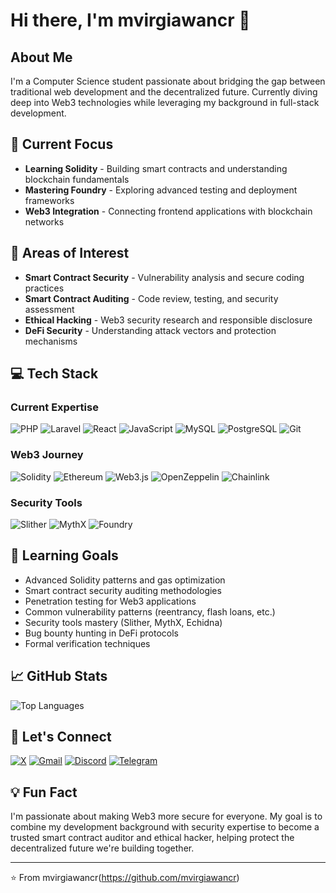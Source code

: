 # Hi there, I'm mvirgiawancr 👋

## About Me
I'm a Computer Science student passionate about bridging the gap between traditional web development and the decentralized future. Currently diving deep into Web3 technologies while leveraging my background in full-stack development.

## 🚀 Current Focus
- **Learning Solidity** - Building smart contracts and understanding blockchain fundamentals
- **Mastering Foundry** - Exploring advanced testing and deployment frameworks
- **Web3 Integration** - Connecting frontend applications with blockchain networks

## 🎯 Areas of Interest
- **Smart Contract Security** - Vulnerability analysis and secure coding practices
- **Smart Contract Auditing** - Code review, testing, and security assessment
- **Ethical Hacking** - Web3 security research and responsible disclosure
- **DeFi Security** - Understanding attack vectors and protection mechanisms

## 💻 Tech Stack

### Current Expertise
![PHP](https://img.shields.io/badge/PHP-777BB4?style=for-the-badge&logo=php&logoColor=white)
![Laravel](https://img.shields.io/badge/Laravel-FF2D20?style=for-the-badge&logo=laravel&logoColor=white)
![React](https://img.shields.io/badge/React-20232A?style=for-the-badge&logo=react&logoColor=61DAFB)
![JavaScript](https://img.shields.io/badge/JavaScript-F7DF1E?style=for-the-badge&logo=javascript&logoColor=black)
![MySQL](https://img.shields.io/badge/MySQL-005C84?style=for-the-badge&logo=mysql&logoColor=white)
![PostgreSQL](https://img.shields.io/badge/PostgreSQL-316192?style=for-the-badge&logo=postgresql&logoColor=white)
![Git](https://img.shields.io/badge/Git-F05032?style=for-the-badge&logo=git&logoColor=white)

### Web3 Journey
![Solidity](https://img.shields.io/badge/Solidity-363636?style=for-the-badge&logo=solidity&logoColor=white)
![Ethereum](https://img.shields.io/badge/Ethereum-3C3C3D?style=for-the-badge&logo=ethereum&logoColor=white)
![Web3.js](https://img.shields.io/badge/Web3.js-F16822?style=for-the-badge&logo=web3.js&logoColor=white)
![OpenZeppelin](https://img.shields.io/badge/OpenZeppelin-4E5EE4?style=for-the-badge&logo=openzeppelin&logoColor=white)
![Chainlink](https://img.shields.io/badge/Chainlink-375BD2?style=for-the-badge&logo=chainlink&logoColor=white)

### Security Tools
![Slither](https://img.shields.io/badge/Slither-FF6B6B?style=for-the-badge&logo=python&logoColor=white)
![MythX](https://img.shields.io/badge/MythX-000000?style=for-the-badge&logo=ethereum&logoColor=white)
![Foundry](https://img.shields.io/badge/Foundry-000000?style=for-the-badge&logo=foundry&logoColor=white)

## 🌱 Learning Goals
- Advanced Solidity patterns and gas optimization
- Smart contract security auditing methodologies
- Penetration testing for Web3 applications
- Common vulnerability patterns (reentrancy, flash loans, etc.)
- Security tools mastery (Slither, MythX, Echidna)
- Bug bounty hunting in DeFi protocols
- Formal verification techniques

## 📈 GitHub Stats
![Top Languages](https://github-readme-stats.vercel.app/api/top-langs/?username=mvirgiawancr&layout=compact&theme=radical)

## 🤝 Let's Connect
[![X](https://img.shields.io/badge/X-000000?style=for-the-badge&logo=x&logoColor=white)](https://x.com/mvirgiawancr)
[![Gmail](https://img.shields.io/badge/Gmail-D14836?style=for-the-badge&logo=gmail&logoColor=white)](mailto:mochvirgiawancr@gmail.com)
[![Discord](https://img.shields.io/badge/Discord-7289DA?style=for-the-badge&logo=discord&logoColor=white)](https://discord.gg/mvirgiawancr)
[![Telegram](https://img.shields.io/badge/Telegram-2CA5E0?style=for-the-badge&logo=telegram&logoColor=white)](https://t.me/virgiiizz)

## 💡 Fun Fact
I'm passionate about making Web3 more secure for everyone. My goal is to combine my development background with security expertise to become a trusted smart contract auditor and ethical hacker, helping protect the decentralized future we're building together.

---
⭐️ From mvirgiawancr(https://github.com/mvirgiawancr)
